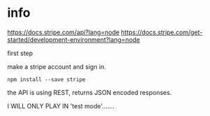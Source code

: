 # info

https://docs.stripe.com/api?lang=node
https://docs.stripe.com/get-started/development-environment?lang=node

first step

make a stripe account and sign in.


```
npm install --save stripe
```

the API is using REST, returns JSON encoded responses.

I WILL ONLY PLAY IN 'test mode'....... 


